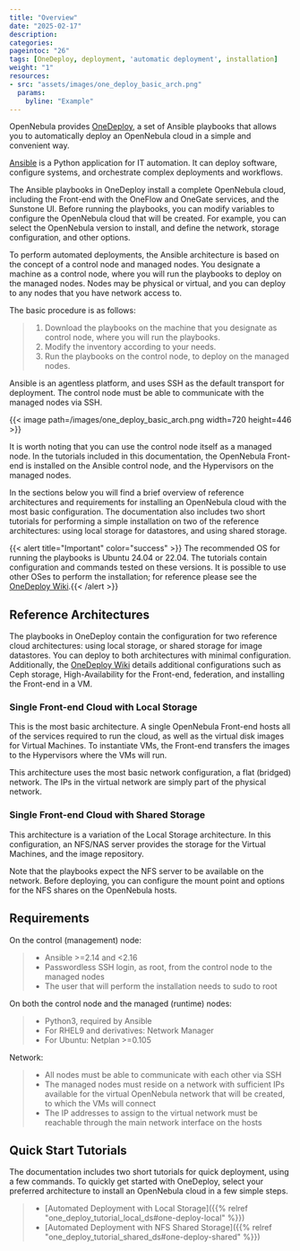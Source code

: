 ```yaml
---
title: "Overview"
date: "2025-02-17"
description:
categories:
pageintoc: "26"
tags: [OneDeploy, deployment, 'automatic deployment', installation]
weight: "1"
resources:
- src: "assets/images/one_deploy_basic_arch.png"
  params:
    byline: "Example"
---
```


<a id="one-deploy-overview"></a>

<!--# Overview of Automatic Deployment -->

OpenNebula provides [OneDeploy](https://github.com/OpenNebula/one-deploy), a set of Ansible playbooks that allows you to automatically deploy an OpenNebula cloud in a simple and convenient way.

[Ansible](https://www.ansible.com) is a Python application for IT automation. It can deploy software, configure systems, and orchestrate complex deployments and workflows.

The Ansible playbooks in OneDeploy install a complete OpenNebula cloud, including the Front-end with the OneFlow and OneGate services, and the Sunstone UI. Before running the playbooks, you can modify variables to configure the OpenNebula cloud that will be created. For example, you can select the OpenNebula version to install, and define the network, storage configuration, and other options.

To perform automated deployments, the Ansible architecture is based on the concept of a control node and managed nodes. You designate a machine as a control node, where you will run the playbooks to deploy on the managed nodes. Nodes may be physical or virtual, and you can deploy to any nodes that you have network access to.

The basic procedure is as follows:

> 1. Download the playbooks on the machine that you designate as control node, where you will run the playbooks.
> 2. Modify the inventory according to your needs.
> 3. Run the playbooks on the control node, to deploy on the managed nodes.

Ansible is an agentless platform, and uses SSH as the default transport for deployment. The control node must be able to communicate with the managed nodes via SSH.

<!-- ![image](/images/one_deploy_basic_arch.png&width=1612&height=718) -->

{{< image path=/images/one_deploy_basic_arch.png width=720 height=446 >}}

<!-- ![image](/images/one_deploy_basic_arch.png)
<br/> -->

It is worth noting that you can use the control node itself as a managed node. In the tutorials included in this documentation, the OpenNebula Front-end is installed on the Ansible control node, and the Hypervisors on the managed nodes.

In the sections below you will find a brief overview of reference architectures and requirements for installing an OpenNebula cloud with the most basic configuration. The documentation also includes two short tutorials for performing a simple installation on two of the reference architectures: using local storage for datastores, and using shared storage.

{{< alert title="Important" color="success" >}}
The recommended OS for running the playbooks is Ubuntu 24.04 or 22.04. The tutorials contain configuration and commands tested on these versions. It is possible to use other OSes to perform the installation; for reference please see the [OneDeploy Wiki](https://github.com/OpenNebula/one-deploy/wiki).{{< /alert >}} 

## Reference Architectures

The playbooks in OneDeploy contain the configuration for two reference cloud architectures: using local storage, or shared storage for image datastores. You can deploy to both architectures with minimal configuration. Additionally, the [OneDeploy Wiki](https://github.com/OpenNebula/one-deploy/wiki) details additional configurations such as Ceph storage, High-Availability for the Front-end, federation, and installing the Front-end in a VM.

### Single Front-end Cloud with Local Storage

This is the most basic architecture. A single OpenNebula Front-end hosts all of the services required to run the cloud, as well as the virtual disk images for Virtual Machines. To instantiate VMs, the Front-end transfers the images to the Hypervisors where the VMs will run.

This architecture uses the most basic network configuration, a flat (bridged) network. The IPs in the virtual network are simply part of the physical network.

### Single Front-end Cloud with Shared Storage

This architecture is a variation of the Local Storage architecture. In this configuration, an NFS/NAS server provides the storage for the Virtual Machines, and the image repository.

Note that the playbooks expect the NFS server to be available on the network. Before deploying, you can configure the mount point and options for the NFS shares on the OpenNebula hosts.

## Requirements

On the control (management) node:

> * Ansible >=2.14 and <2.16
> * Passwordless SSH login, as root, from the control node to the managed nodes
> * The user that will perform the installation needs to sudo to root

On both the control node and the managed (runtime) nodes:

> * Python3, required by Ansible
> * For RHEL9 and derivatives: Network Manager
> * For Ubuntu: Netplan >=0.105

Network:

> * All nodes must be able to communicate with each other via SSH
> * The managed nodes must reside on a network with sufficient IPs available for the virtual OpenNebula network that will be created, to which the VMs will connect
> * The IP addresses to assign to the virtual network must be reachable through the main network interface on the hosts

## Quick Start Tutorials

The documentation includes two short tutorials for quick deployment, using a few commands. To quickly get started with OneDeploy, select your preferred architecture to install an OpenNebula cloud in a few simple steps.

> * [Automated Deployment with Local Storage]({{% relref "one_deploy_tutorial_local_ds#one-deploy-local" %}})
> * [Automated Deployment with NFS Shared Storage]({{% relref "one_deploy_tutorial_shared_ds#one-deploy-shared" %}})
